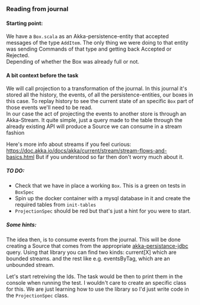 ### Reading from journal

#### Starting point:

   We have a `Box.scala` as an Akka-persistence-entity that accepted messages of the type `AddItem`. The only
   thing we were doing to that entity was sending Commands of that type and getting back Accepted or Rejected.  
   Depending of whether the Box was already full or not.

  
#### A bit context before the task

   We will call projection to a transformation of the journal. In this journal it's stored all the history, the events, of all the persistence-entities, our boxes in this case. To replay history to see the current state of an specific `Box` part of those events we'll need to be read.  
   In our case the act of projecting the events to another store is through an Akka-Stream. It quite simple, just a query made to the table through the already existing API will produce a Source we can consume in a stream fashion
   
   Here's more info about streams if you feel curious:  https://doc.akka.io/docs/akka/current/stream/stream-flows-and-basics.html
   But if you understood so far then don't worry much about it.
  

##### TO DO:
   - Check that we have in place a working `Box`. This is a green on tests in `BoxSpec`
   - Spin up the docker container with a mysql database in it and create the required tables from `init-tables`
   - `ProjectionSpec` should be red but that's just a hint for you were to start.
   

##### Some hints:
The idea then, is to consume events from the journal. This will be done creating a Source that comes from the appropriate [akka-persistance-jdbc](https://doc.akka.io/docs/akka-persistence-jdbc/3.5.2/) query. Using that library you can find two kinds:
      current[X] which are bounded streams.
      and the rest like e.g. eventsByTag, which are an unbounded stream.
   
Let's start retreiving the Ids. The task would be then to print them in the console when running the test. I wouldn't care to create an specific class for this. We are just learning how to use the library so I'd just write code in the `ProjectionSpec` class.

      
